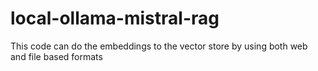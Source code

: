 # local-ollama-mistral-rag
This code can do the embeddings to the vector store by using both web and file based formats 
